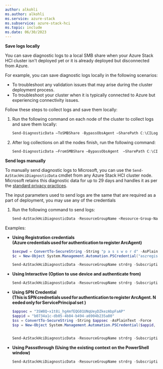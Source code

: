 ```yaml
---
author: alkohli
ms.author: alkohli
ms.service: azure-stack
ms.subservice: azure-stack-hci
ms.topic: include
ms.date: 06/30/2023
---
```


**Save logs locally**

You can save diagnostic logs to a local SMB share when your Azure Stack HCI cluster isn't deployed yet or it is already deployed but disconnected from Azure.

For example, you can save diagnostic logs locally in the following scenarios:

- To troubleshoot any validation issues that may arise during the cluster deployment process.
- To troubleshoot your cluster when it is typically connected to Azure but experiencing connectivity issues.

Follow these steps to collect logs and save them locally:

1. Run the following command on each node of the cluster to collect logs and save them locally:

   ```powershell
   Send-DiagnosticData –ToSMBShare -BypassObsAgent –SharePath C:\CILogCollection\Node1 -ShareCredential <cred>  
   ```

1. After log collections on all the nodes finish, run the following command:

   ```powershell
   Send-DiagnosticData –FromSMBShare –BypassObsAgent  –SharePath C:\CILogCollection\Node1 -ShareCredential <cred>
   ```

**Send logs manually**

To manually send diagnostic logs to Microsoft, you can use the `Send-AzStackHciDiagnosticData` cmdlet from any Azure Stack HCI cluster node. Microsoft retains this diagnostic data for up to 29 days and handles it as per the [standard privacy practices](https://privacy.microsoft.com/).

The input parameters used to send logs are the same that are required as a part of deployment, you may use any of the credentials

1. Run the following command to send logs:

   ```powershell
   Send-AzStackHciDiagnosticData -ResourceGroupName <Resource-Group-Name> -SubscriptionId <Subscription-ID> -TenantId <Tenant-ID> -RegistrationCredential $c -DiagnosticLogPath C:\CILogCollection  
   ```

Examples:

- **Using Registration credentials (Azure credentials used for authentication to register ArcAgent)**

   ```powershell
   $secpwd = ConvertTo-SecureString -String "p a s s w o r d" -AsPlainText -Force 
   $c = New-Object System.Management.Automation.PSCredential("aszregistration@microsoft.com", $secpwd) 
 
   Send-AzStackHciDiagnosticData -ResourceGroupName strdrg -SubscriptionId 4bed37fd-19a1-4d31-8b44-40267555bec5 -TenantId 72f988bf-86f1-41af-91ab-2d7cd011db47 -RegistrationCredential $c -DiagnosticLogPath C:\MasLogs
   ```

- **Using Interactive (Option to use device and authenticate from)**

   ```powershell
   Send-AzStackHciDiagnosticData -ResourceGroupName strdrg -SubscriptionId 4bed37fd-19a1-4d31-8b44-40267555bec5 -TenantId 72f988bf-86f1-41af-91ab-2d7cd011db47 -RegistrationWithDeviceCode -DiagnosticLogPath C:\MasLogs
   ```
 
- **Using SPN Credential (This is SPN crednetials used for authentication to register ArcAgent. Needed only for ServicePrincipal set )**

   ```powershell
   $appsec = "3SW8Q~x1t8i_hg4mfEQG01UNqUeyDZkezAbpFaAP" 
   $appid = "b0734a1c-db05-4b84-b494-a6904b235a80" 
   $ss = ConvertTo-SecureString -String $appsec -AsPlainText -Force 
   $sp = New-Object System.Management.Automation.PSCredential($appid, $ss) 
 
 
   Send-AzStackHciDiagnosticData -ResourceGroupName strdrg -SubscriptionId 4bed37fd-19a1-4d31-8b44-40267555bec5 -TenantId 72f988bf-86f1-41af-91ab-2d7cd011db47 -RegistrationSPCredential $sp -DiagnosticLogPath C:\MasLogs 
   ```

- **Using Passsthrough (Using the existing context on the PowerShell window)**

   ```powershell
   Send-AzStackHciDiagnosticData -ResourceGroupName strdrg -SubscriptionId 4bed37fd-19a1-4d31-8b44-40267555bec5 -TenantId 72f988bf-86f1-41af-91ab-2d7cd011db47 -RegistrationWithExistingContext -DiagnosticLogPath C:\MasLogs 
   ```